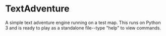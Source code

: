 # TextAdventure

A simple text adventure engine running on a test map.
This runs on Python 3 and is ready to play as a standalone 
file--type "help" to view commands.
